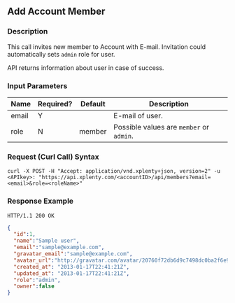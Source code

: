 ## Add Account Member

### Description
This call invites new member to Account with E-mail. Invitation could automatically sets `admin` role for user.

API returns information about user in case of success.

### Input Parameters

|Name|Required?|Default|Description|
|----|---------|-------|-----------|
email|Y| |E-mail of user.
role|N|member|Possible values are `member` or `admin`.

### Request (Curl Call) Syntax
```shell
curl -X POST -H "Accept: application/vnd.xplenty+json, version=2" -u <APIkey>: "https://api.xplenty.com/<accountID>/api/members?email=<email>&role=<roleName>"
```

### Response Example
```HTTP
HTTP/1.1 200 OK
```

```json
{
  "id":1,
  "name":"Sample user",
  "email":"sample@example.com",
  "gravatar_email":"sample@example.com",
  "avatar_url":"http://gravatar.com/avatar/20760f72db6d9c7498dc0ba2f6e95fba.png?d=retro&s=140",
  "created_at": "2013-01-17T22:41:21Z",
  "updated_at": "2013-01-17T22:41:21Z",
  "role":"admin",
  "owner":false
}
```
